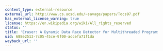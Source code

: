 ```yaml
---
content_type: external-resource
external_url: http://www.cs.ucsd.edu/~savage/papers/Tocs97.pdf
has_external_license_warning: true
license: https://en.wikipedia.org/wiki/All_rights_reserved
status: ''
title: 'Eraser: A Dynamic Data Race Detector for Multithreaded Programs (PDF)'
uid: 688e2513-7c05-45ce-9f00-accefa71f1da
wayback_url: ''
---
```

